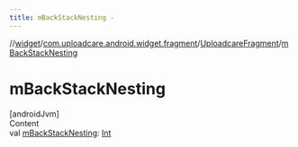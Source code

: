 ```yaml
---
title: mBackStackNesting -
---
```

//[widget](../../index.md)/[com.uploadcare.android.widget.fragment](../index.md)/[UploadcareFragment](index.md)/[mBackStackNesting](m-back-stack-nesting.md)



# mBackStackNesting  
[androidJvm]  
Content  
val [mBackStackNesting](m-back-stack-nesting.md): [Int](https://kotlinlang.org/api/latest/jvm/stdlib/kotlin/-int/index.html)  



